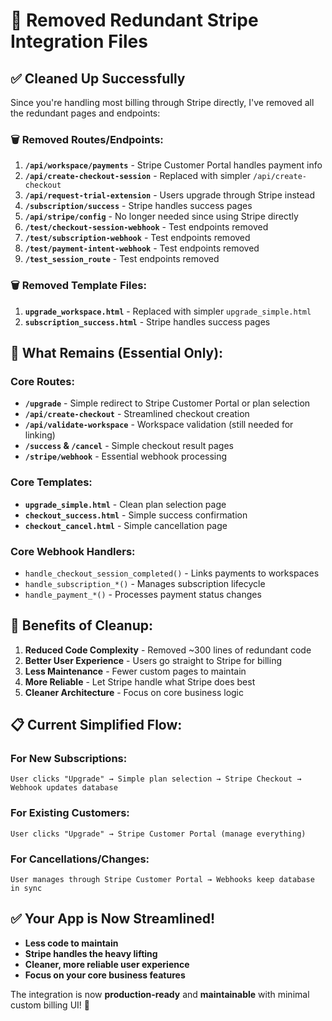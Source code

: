 # 🧹 Removed Redundant Stripe Integration Files

## ✅ Cleaned Up Successfully

Since you're handling most billing through Stripe directly, I've removed all the redundant pages and endpoints:

### 🗑️ **Removed Routes/Endpoints:**

1. **`/api/workspace/payments`** - Stripe Customer Portal handles payment info
2. **`/api/create-checkout-session`** - Replaced with simpler `/api/create-checkout`
3. **`/api/request-trial-extension`** - Users upgrade through Stripe instead
4. **`/subscription/success`** - Stripe handles success pages
5. **`/api/stripe/config`** - No longer needed since using Stripe directly
6. **`/test/checkout-session-webhook`** - Test endpoints removed
7. **`/test/subscription-webhook`** - Test endpoints removed  
8. **`/test/payment-intent-webhook`** - Test endpoints removed
9. **`/test_session_route`** - Test endpoints removed

### 🗑️ **Removed Template Files:**

1. **`upgrade_workspace.html`** - Replaced with simpler `upgrade_simple.html`
2. **`subscription_success.html`** - Stripe handles success pages

## 🎯 **What Remains (Essential Only):**

### **Core Routes:**
- **`/upgrade`** - Simple redirect to Stripe Customer Portal or plan selection
- **`/api/create-checkout`** - Streamlined checkout creation
- **`/api/validate-workspace`** - Workspace validation (still needed for linking)
- **`/success` & `/cancel`** - Simple checkout result pages
- **`/stripe/webhook`** - Essential webhook processing

### **Core Templates:**
- **`upgrade_simple.html`** - Clean plan selection page
- **`checkout_success.html`** - Simple success confirmation
- **`checkout_cancel.html`** - Simple cancellation page

### **Core Webhook Handlers:**
- `handle_checkout_session_completed()` - Links payments to workspaces
- `handle_subscription_*()` - Manages subscription lifecycle
- `handle_payment_*()` - Processes payment status changes

## 🚀 **Benefits of Cleanup:**

1. **Reduced Code Complexity** - Removed ~300 lines of redundant code
2. **Better User Experience** - Users go straight to Stripe for billing
3. **Less Maintenance** - Fewer custom pages to maintain
4. **More Reliable** - Let Stripe handle what Stripe does best
5. **Cleaner Architecture** - Focus on core business logic

## 📋 **Current Simplified Flow:**

### **For New Subscriptions:**
```
User clicks "Upgrade" → Simple plan selection → Stripe Checkout → Webhook updates database
```

### **For Existing Customers:**
```
User clicks "Upgrade" → Stripe Customer Portal (manage everything)
```

### **For Cancellations/Changes:**
```
User manages through Stripe Customer Portal → Webhooks keep database in sync
```

## ✅ **Your App is Now Streamlined!**

- **Less code to maintain**
- **Stripe handles the heavy lifting**
- **Cleaner, more reliable user experience**
- **Focus on your core business features**

The integration is now **production-ready** and **maintainable** with minimal custom billing UI! 🎉
